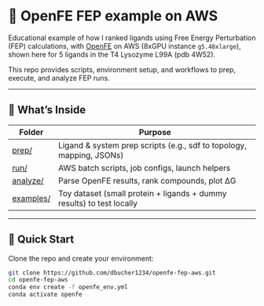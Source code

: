 # 🔬 OpenFE FEP example on AWS

Educational example of how I ranked ligands using Free Energy Perturbation (FEP) calculations, with [OpenFE](https://github.com/OpenFreeEnergy/openfe) on AWS (8xGPU instance `g5.48xlarge`), shown here for 5 ligands in the T4 Lysozyme L99A (pdb 4W52).  

This repo provides scripts, environment setup, and workflows to prep, execute, and analyze FEP runs.

---

## 📁 What’s Inside

| Folder | Purpose |
|--------|---------|
| [prep/](prep)         | Ligand & system prep scripts (e.g., sdf to topology, mapping, JSONs) |
| [run/](run)           | AWS batch scripts, job configs, launch helpers |
| [analyze/](analyze)   | Parse OpenFE results, rank compounds, plot ΔG |
| [examples/](examples) | Toy dataset (small protein + ligands + dummy results) to test locally |

---

## 🚀 Quick Start

Clone the repo and create your environment:

```bash
git clone https://github.com/dbucher1234/openfe-fep-aws.git
cd openfe-fep-aws
conda env create -f openfe_env.yml
conda activate openfe
